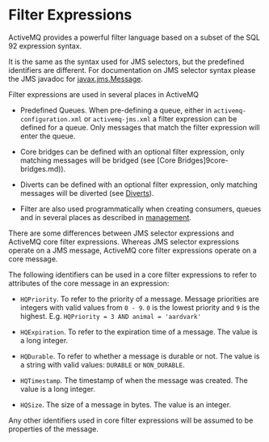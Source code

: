 # Filter Expressions

ActiveMQ provides a powerful filter language based on a subset of the
SQL 92 expression syntax.

It is the same as the syntax used for JMS selectors, but the predefined
identifiers are different. For documentation on JMS selector syntax
please the JMS javadoc for
[javax.jms.Message](http://docs.oracle.com/javaee/6/api/javax/jms/Message.html).

Filter expressions are used in several places in ActiveMQ

-   Predefined Queues. When pre-defining a queue, either in
    `activemq-configuration.xml` or `activemq-jms.xml` a filter
    expression can be defined for a queue. Only messages that match the
    filter expression will enter the queue.

-   Core bridges can be defined with an optional filter expression, only
    matching messages will be bridged (see [Core Bridges]9core-bridges.md)).

-   Diverts can be defined with an optional filter expression, only
    matching messages will be diverted (see [Diverts](diverts.md)).

-   Filter are also used programmatically when creating consumers,
    queues and in several places as described in [management](management.md).

There are some differences between JMS selector expressions and ActiveMQ
core filter expressions. Whereas JMS selector expressions operate on a
JMS message, ActiveMQ core filter expressions operate on a core message.

The following identifiers can be used in a core filter expressions to
refer to attributes of the core message in an expression:

-   `HQPriority`. To refer to the priority of a message. Message
    priorities are integers with valid values from `0 - 9`. `0` is the
    lowest priority and `9` is the highest. E.g.
    `HQPriority = 3 AND animal = 'aardvark'`

-   `HQExpiration`. To refer to the expiration time of a message. The
    value is a long integer.

-   `HQDurable`. To refer to whether a message is durable or not. The
    value is a string with valid values: `DURABLE` or `NON_DURABLE`.

-   `HQTimestamp`. The timestamp of when the message was created. The
    value is a long integer.

-   `HQSize`. The size of a message in bytes. The value is an integer.

Any other identifiers used in core filter expressions will be assumed to
be properties of the message.
